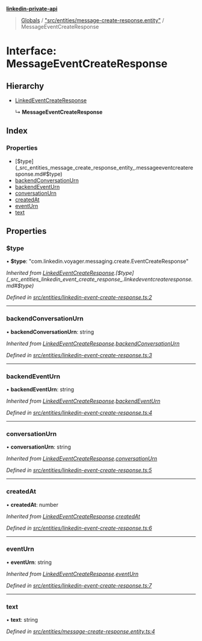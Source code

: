**[linkedin-private-api](../README.md)**

> [Globals](../globals.md) / ["src/entities/message-create-response.entity"](../modules/_src_entities_message_create_response_entity_.md) / MessageEventCreateResponse

# Interface: MessageEventCreateResponse

## Hierarchy

- [LinkedEventCreateResponse](_src_entities_linkedin_event_create_response_.linkedeventcreateresponse.md)

  ↳ **MessageEventCreateResponse**

## Index

### Properties

- [$type](_src_entities_message_create_response_entity_.messageeventcreateresponse.md#$type)
- [backendConversationUrn](_src_entities_message_create_response_entity_.messageeventcreateresponse.md#backendconversationurn)
- [backendEventUrn](_src_entities_message_create_response_entity_.messageeventcreateresponse.md#backendeventurn)
- [conversationUrn](_src_entities_message_create_response_entity_.messageeventcreateresponse.md#conversationurn)
- [createdAt](_src_entities_message_create_response_entity_.messageeventcreateresponse.md#createdat)
- [eventUrn](_src_entities_message_create_response_entity_.messageeventcreateresponse.md#eventurn)
- [text](_src_entities_message_create_response_entity_.messageeventcreateresponse.md#text)

## Properties

### $type

• **$type**: \"com.linkedin.voyager.messaging.create.EventCreateResponse\"

_Inherited from [LinkedEventCreateResponse](_src_entities_linkedin_event_create_response_.linkedeventcreateresponse.md).[$type](_src_entities_linkedin_event_create_response_.linkedeventcreateresponse.md#$type)_

_Defined in [src/entities/linkedin-event-create-response.ts:2](https://github.com/eilonmore/linkedin-private-api/blob/84c9c15/src/entities/linkedin-event-create-response.ts#L2)_

---

### backendConversationUrn

• **backendConversationUrn**: string

_Inherited from [LinkedEventCreateResponse](_src_entities_linkedin_event_create_response_.linkedeventcreateresponse.md).[backendConversationUrn](_src_entities_linkedin_event_create_response_.linkedeventcreateresponse.md#backendconversationurn)_

_Defined in [src/entities/linkedin-event-create-response.ts:3](https://github.com/eilonmore/linkedin-private-api/blob/84c9c15/src/entities/linkedin-event-create-response.ts#L3)_

---

### backendEventUrn

• **backendEventUrn**: string

_Inherited from [LinkedEventCreateResponse](_src_entities_linkedin_event_create_response_.linkedeventcreateresponse.md).[backendEventUrn](_src_entities_linkedin_event_create_response_.linkedeventcreateresponse.md#backendeventurn)_

_Defined in [src/entities/linkedin-event-create-response.ts:4](https://github.com/eilonmore/linkedin-private-api/blob/84c9c15/src/entities/linkedin-event-create-response.ts#L4)_

---

### conversationUrn

• **conversationUrn**: string

_Inherited from [LinkedEventCreateResponse](_src_entities_linkedin_event_create_response_.linkedeventcreateresponse.md).[conversationUrn](_src_entities_linkedin_event_create_response_.linkedeventcreateresponse.md#conversationurn)_

_Defined in [src/entities/linkedin-event-create-response.ts:5](https://github.com/eilonmore/linkedin-private-api/blob/84c9c15/src/entities/linkedin-event-create-response.ts#L5)_

---

### createdAt

• **createdAt**: number

_Inherited from [LinkedEventCreateResponse](_src_entities_linkedin_event_create_response_.linkedeventcreateresponse.md).[createdAt](_src_entities_linkedin_event_create_response_.linkedeventcreateresponse.md#createdat)_

_Defined in [src/entities/linkedin-event-create-response.ts:6](https://github.com/eilonmore/linkedin-private-api/blob/84c9c15/src/entities/linkedin-event-create-response.ts#L6)_

---

### eventUrn

• **eventUrn**: string

_Inherited from [LinkedEventCreateResponse](_src_entities_linkedin_event_create_response_.linkedeventcreateresponse.md).[eventUrn](_src_entities_linkedin_event_create_response_.linkedeventcreateresponse.md#eventurn)_

_Defined in [src/entities/linkedin-event-create-response.ts:7](https://github.com/eilonmore/linkedin-private-api/blob/84c9c15/src/entities/linkedin-event-create-response.ts#L7)_

---

### text

• **text**: string

_Defined in [src/entities/message-create-response.entity.ts:4](https://github.com/eilonmore/linkedin-private-api/blob/84c9c15/src/entities/message-create-response.entity.ts#L4)_

